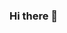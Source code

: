 ### Hi there 👋

<!--
**hyeonkimmm/hyeonkimmm** is a ✨ _special_ ✨ repository because its `README.md` (this file) appears on your GitHub profile.

Here are some ideas to get you started:

- 🔭 I’m currently working on ...
- 🌱 I’m currently learning ...
- 👯 I’m looking to collaborate on ...
- 🤔 I’m looking for help with ...
- 💬 Ask me about ...
- 📫 How to reach me: hyeon000125@gamil.com
- 😄 Pronouns: ...
- ⚡ Fun fact: ...
-->
